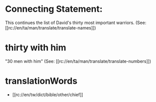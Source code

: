 # Connecting Statement:

This continues the list of David's thirty most important warriors. (See: [[rc://en/ta/man/translate/translate-names]])

# thirty with him

"30 men with him" (See: [[rc://en/ta/man/translate/translate-numbers]])

# translationWords

* [[rc://en/tw/dict/bible/other/chief]]
